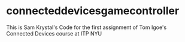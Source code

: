 # connecteddevicesgamecontroller
This is Sam Krystal's Code for the first assignment of Tom Igoe's Connected Devices course at ITP NYU
